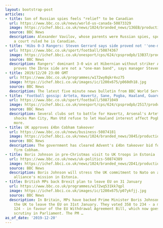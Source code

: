 ```yaml
---
layout: bootstrap-post
articles:
- title: Son of Russian spies feels "relief" to be Canadian
  url: https://www.bbc.co.uk/news/world-us-canada-50873329
  image: https://ichef.bbci.co.uk/news/1024/branded_news/136EB/production/_110259597_hi058756077.jpg
  source: BBC News
  description: Alexander Vavilov, whose parents were Russian spies, spoke out after
    a court ruled he is Canadian.
- title: 'Hibs 0-3 Rangers: Steven Gerrard says side proved not ''one-man band'''
  url: https://www.bbc.co.uk/sport/football/50874367
  image: https://ichef.bbci.co.uk/onesport/cps/624/cpsprodpb/13B37/production/_110259608_19738164.jpg
  source: BBC News
  description: Rangers' dominant 3-0 win at Hibernian without striker Alfredo Morelos
    proves the Ibrox side are not a "one-man band", says manager Steven Gerrard.
- title: 2019/12/20 23:00 GMT
  url: https://www.bbc.co.uk/programmes/w172wy0qkr4vz75
  image: https://ichef.bbci.co.uk/images/ic/1200x675/p060dh18.jpg
  source: BBC News
  description: The latest five minute news bulletin from BBC World Service.
- title: 'Football gossip: Arteta, Havertz, Sane, Pogba, Haaland, Guardiola, Xhaka'
  url: https://www.bbc.co.uk/sport/football/50871049
  image: https://ichef.bbci.co.uk/onesport/cps/624/cpsprodpb/2517/production/_110259490_gettyimages-1182850745.jpg
  source: BBC News
  description: Several clubs set to battle for Havertz, Arsenal's Arteta announcement
    shocks Man City, Man Utd refuse to let Haaland interest affect Pogba future, plus
    more.
- title: UK approves £4bn Cobham takeover
  url: https://www.bbc.co.uk/news/business-50874181
  image: https://ichef.bbci.co.uk/news/1024/branded_news/3845/production/_108850441_cobham1.jpg
  source: BBC News
  description: The government has cleared Advent's £4bn takeover bid for British defence
    firm Cobham.
- title: Boris Johnson in pre-Christmas visit to UK troops in Estonia
  url: https://www.bbc.co.uk/news/uk-politics-50874389
  image: https://ichef.bbci.co.uk/news/1024/branded_news/2D41/production/_110258511_mediaitem110258505.jpg
  source: BBC News
  description: Boris Johnson will stress the UK commitment to Nato on a visit to the
    alliance's mission in Estonia.
- title: British MPs back Brexit plan to leave EU on 31 January
  url: https://www.bbc.co.uk/programmes/w172wq531kk7qpl
  image: https://ichef.bbci.co.uk/images/ic/1200x675/p07ykfjj.jpg
  source: BBC News
  description: In Britain, MPs have backed Prime Minister Boris Johnson's plan for
    the UK to leave the EU on 31st January. They voted 358 to 234 - a majority of
    124 - in favour of the EU Withdrawal Agreement Bill, which now goes on to further
    scrutiny in Parliament. The PM …
as_of_date: '2019-12-20'
---
```


